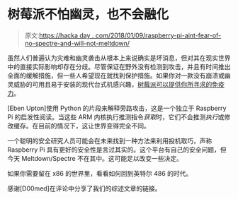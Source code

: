 # 树莓派不怕幽灵，也不会融化

> 原文:[https://hacka day . com/2018/01/09/raspberry-pi-aint-fear-of-no-spectre-and-will-not-meltdown/](https://hackaday.com/2018/01/09/raspberry-pi-aint-afraid-of-no-spectre-and-will-not-meltdown/)

虽然人们普遍认为灾难和幽灵袭击从根本上来说确实是坏消息，但对其在现实世界中的直接实际影响却存在分歧。尽管保证在野外没有检测到攻击，并且有时间推出全面的缓解措施，但一些人希望现在就找到保护措施。如果你对一款没有崩溃或幽灵威胁的可用且易于安装的现代台式机感兴趣，[树莓派可以提供你所寻求的免疫力](https://www.raspberrypi.org/blog/why-raspberry-pi-isnt-vulnerable-to-spectre-or-meltdown/)。

[Eben Upton]使用 Python 的片段来解释旁路攻击，这是一个独立于 Raspberry Pi 的启发性阅读。当这些 ARM 内核执行推测指令*获取*时，它们不会推测*执行*或修改缓存。在目前的情况下，这让世界变得完全不同。

一个聪明的安全研究人员可能会在未来找到一种方法来利用投机取巧，声称 Raspberry Pi 具有更好的安全性是言过其实的。这个平台有自己的安全问题，但今天 Meltdown/Spectre 不在其中。这可能足以改变一些决定。

如果你需要留在 x86 的世界里，看看如何回到英特尔 486 的时代。

感谢[D00med]在评论中分享了我们的综述文章的链接。